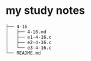 # my study notes
```.
├── 4-16
│   ├── 4-16.md
│   ├── e1-4-16.c
│   ├── e2-4-16.c
│   └── e3-4-16.c
└── README.md
```
